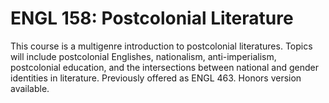 # ENGL 158: Postcolonial Literature

This course is a multigenre introduction to postcolonial literatures. Topics will include postcolonial Englishes, nationalism, anti-imperialism, postcolonial education, and the intersections between national and gender identities in literature. Previously offered as ENGL 463. Honors version available.